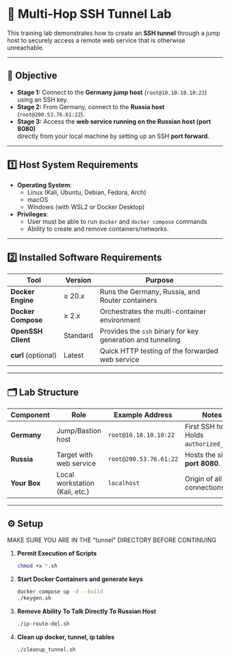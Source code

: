 # 🔐 Multi-Hop SSH Tunnel Lab

This training lab demonstrates how to create an **SSH tunnel** through a jump host
to securely access a remote web service that is otherwise unreachable.

---

## 🎯 Objective

- **Stage 1:** Connect to the **Germany jump host** (`root@10.10.10.10:22`) using an SSH key.
- **Stage 2:** From Germany, connect to the **Russia host** (`root@200.53.76.61:22`).
- **Stage 3:** Access the **web service running on the Russian host (port 8080)**  
  directly from your local machine by setting up an SSH **port forward**.

---

## 1️⃣ Host System Requirements
- **Operating System**:  
  - Linux (Kali, Ubuntu, Debian, Fedora, Arch)  
  - macOS  
  - Windows (with WSL2 or Docker Desktop)
- **Privileges**:  
  - User must be able to run `docker` and `docker compose` commands  
  - Ability to create and remove containers/networks.

---

## 2️⃣ Installed Software Requirements
| Tool | Version | Purpose |
|------|--------|---------|
| **Docker Engine** | ≥ 20.x | Runs the Germany, Russia, and Router containers |
| **Docker Compose** | ≥ 2.x | Orchestrates the multi-container environment |
| **OpenSSH Client** | Standard | Provides the `ssh` binary for key generation and tunneling |
| **curl** (optional) | Latest | Quick HTTP testing of the forwarded web service |

---

## 🗂️ Lab Structure

| Component      | Role                           | Example Address      | Notes                                   |
|----------------|----------------------------------|----------------------|-----------------------------------------|
| **Germany**    | Jump/Bastion host               | `root@10.10.10.10:22`         | First SSH hop. Holds `authorized_keys`. |
| **Russia**     | Target with web service         | `root@200.53.76.61:22`       | Hosts the site on **port 8080**.       |
| **Your Box**   | Local workstation (Kali, etc.)  | `localhost`          | Origin of all connections.             |

---

## ⚙️ Setup 

MAKE SURE YOU ARE IN THE "tunnel" DIRECTORY BEFORE CONTINUING
1. **Permit Execution of Scripts**
   ```bash
   chmod +x *.sh
2. **Start Docker Containers and generate keys**
   ```bash
   docker compose up -d --build
   ./keygen.sh
3. **Remove Ability To Talk Directly To Russian Host**
   ```bash
   ./ip-route-del.sh
4. **Clean up docker, tunnel, ip tables**
   ```bash
   ./cleanup_tunnel.sh

